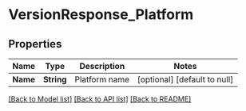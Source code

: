 # VersionResponse_Platform
## Properties

| Name | Type | Description | Notes |
|------------ | ------------- | ------------- | -------------|
| **Name** | **String** | Platform name | [optional] [default to null] |

[[Back to Model list]](../README.md#documentation-for-models) [[Back to API list]](../README.md#documentation-for-api-endpoints) [[Back to README]](../README.md)

